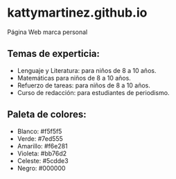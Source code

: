 # kattymartinez.github.io

Página Web marca personal

## Temas de experticia:

- Lenguaje y Literatura: para niños de 8 a 10 años.
- Matemáticas para niños de 8 a 10 años.
- Refuerzo de tareas: para niños de 8 a 10 años.
- Curso de redacción: para estudiantes de periodismo.

## Paleta de colores:

- Blanco: #f5f5f5
- Verde: #7ed555
- Amarillo: #f6e281
- Violeta: #bb76d2
- Celeste: #5cdde3
- Negro: #000000